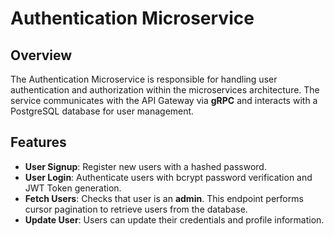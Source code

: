 # Authentication Microservice

## Overview

The Authentication Microservice is responsible for handling user authentication and authorization within the microservices architecture. The service communicates with the API Gateway via **gRPC** and interacts with a PostgreSQL database for user management.

## Features

- **User Signup**: Register new users with a hashed password.
- **User Login**: Authenticate users with bcrypt password verification and JWT Token generation.
- **Fetch Users**: Checks that user is an **admin**. This endpoint performs cursor pagination to retrieve users from the database.
- **Update User**: Users can update their credentials and profile information.
